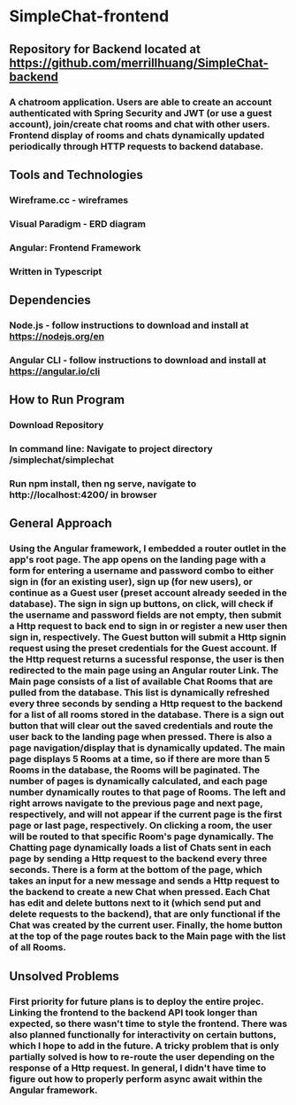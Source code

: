 # SimpleChat-frontend
## Repository for Backend located at https://github.com/merrillhuang/SimpleChat-backend
### A chatroom application. Users are able to create an account authenticated with Spring Security and JWT (or use a guest account), join/create chat rooms and chat with other users. Frontend display of rooms and chats dynamically updated periodically through HTTP requests to backend database.

## Tools and Technologies
### Wireframe.cc - wireframes
### Visual Paradigm - ERD diagram
### Angular: Frontend Framework
### Written in Typescript

## Dependencies
### Node.js - follow instructions to download and install at https://nodejs.org/en
### Angular CLI - follow instructions to download and install at https://angular.io/cli

## How to Run Program
### Download Repository
### In command line: Navigate to project directory /simplechat/simplechat
### Run npm install, then ng serve, navigate to http://localhost:4200/ in browser

## General Approach
### Using the Angular framework, I embedded a router outlet in the app's root page. The app opens on the landing page with a form for entering a username and password combo to either sign in (for an existing user), sign up (for new users), or continue as a Guest user (preset account already seeded in the database). The sign in sign up buttons, on click, will check if the username and password fields are not empty, then submit a Http request to back end to sign in or register a new user then sign in, respectively. The Guest button will submit a Http signin request using the preset credentials for the Guest account. If the Http request returns a sucessful response, the user is then redirected to the main page using an Angular router Link. The Main page consists of a list of available Chat Rooms that are pulled from the database. This list is dynamically refreshed every three seconds by sending a Http request to the backend for a list of all rooms stored in the database. There is a sign out button that will clear out the saved credentials and route the user back to the landing page when pressed. There is also a page navigation/display that is dynamically updated. The main page displays 5 Rooms at a time, so if there are more than 5 Rooms in the database, the Rooms will be paginated. The number of pages is dynamically calculated, and each page number dynamically routes to that page of Rooms. The left and right arrows navigate to the previous page and next page, respectively, and will not appear if the current page is the first page or last page, respectively. On clicking a room, the user will be routed to that specific Room's page dynamically. The Chatting page dynamically loads a list of Chats sent in each page by sending a Http request to the backend every three seconds. There is a form at the bottom of the page, which takes an input for a new message and sends a Http request to the backend to create a new Chat when pressed. Each Chat has edit and delete buttons next to it (which send put and delete requests to the backend), that are only functional if the Chat was created by the current user. Finally, the home button at the top of the page routes back to the Main page with the list of all Rooms.

## Unsolved Problems
### First priority for future plans is to deploy the entire projec. Linking the frontend to the backend API took longer than expected, so there wasn't time to style the frontend. There was also planned functionally for interactivity on certain buttons, which I hope to add in the future. A tricky problem that is only partially solved is how to re-route the user depending on the response of a Http request. In general, I didn't have time to figure out how to properly perform async await within the Angular framework.
